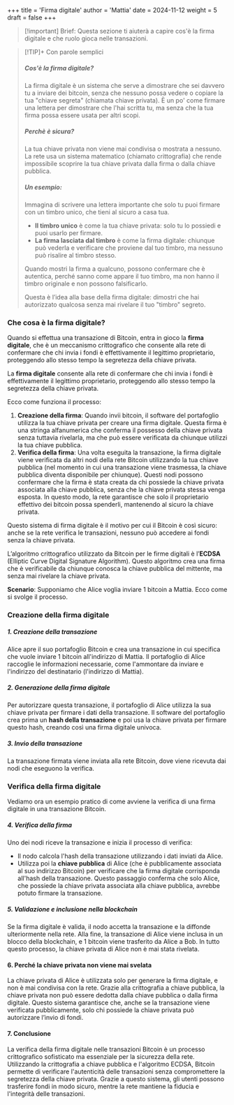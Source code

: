 +++
title = 'Firma digitale'
author = 'Mattia'
date = 2024-11-12
weight = 5
draft = false
+++

>[!important] Brief:
> Questa sezione ti aiuterà a capire cos'è la firma digitale e che ruolo gioca nelle transazioni.

> [!TIP]+ Con parole semplici
> ##### Cos'è la firma digitale?
> La firma digitale è un sistema che serve a dimostrare che sei davvero tu a inviare dei bitcoin, senza che nessuno possa vedere o copiare la tua "chiave segreta" (chiamata chiave privata). È un po' come firmare una lettera per dimostrare che l'hai scritta tu, ma senza che la tua firma possa essere usata per altri scopi.
> ##### Perchè è sicura?
> La tua chiave privata non viene mai condivisa o mostrata a nessuno. La rete usa un sistema matematico (chiamato crittografia) che rende impossibile scoprire la tua chiave privata dalla firma o dalla chiave pubblica.
> ##### Un esempio:
> Immagina di scrivere una lettera importante che solo tu puoi firmare con un timbro unico, che tieni al sicuro a casa tua.
>- **Il timbro unico** è come la tua chiave privata: solo tu lo possiedi e puoi usarlo per firmare.
>- **La firma lasciata dal timbro** è come la firma digitale: chiunque può vederla e verificare che proviene dal tuo timbro, ma nessuno può risalire al timbro stesso.
>
>Quando mostri la firma a qualcuno, possono confermare che è autentica, perché sanno come appare il tuo timbro, ma non hanno il timbro originale e non possono falsificarlo.
>
>Questa è l’idea alla base della firma digitale: dimostri che hai autorizzato qualcosa senza mai rivelare il tuo "timbro" segreto.

### Che cosa è la firma digitale?

Quando si effettua una transazione di Bitcoin, entra in gioco la **firma digitale**, che è un meccanismo crittografico che consente alla rete di confermare che chi invia i fondi è effettivamente il legittimo proprietario, proteggendo allo stesso tempo la segretezza della chiave privata.

La **firma digitale** consente alla rete di confermare che chi invia i fondi è effettivamente il legittimo proprietario, proteggendo allo stesso tempo la segretezza della chiave privata.

Ecco come funziona il processo:
1. **Creazione della firma**: Quando invii bitcoin, il software del portafoglio utilizza la tua chiave privata per creare una firma digitale. Questa firma è una stringa alfanumerica che conferma il possesso della chiave privata senza tuttavia rivelarla, ma che può essere verificata da chiunque utilizzi la tua chiave pubblica.
2. **Verifica della firma**: Una volta eseguita la transazione, la firma digitale viene verificata da altri nodi della rete Bitcoin utilizzando la tua chiave pubblica (nel momento in cui una transazione viene trasmessa, la chiave pubblica diventa disponibile per chiunque). Questi nodi possono confermare che la firma è stata creata da chi possiede la chiave privata associata alla chiave pubblica, senza che la chiave privata stessa venga esposta. In questo modo, la rete garantisce che solo il proprietario effettivo dei bitcoin possa spenderli, mantenendo al sicuro la chiave privata.

Questo sistema di firma digitale è il motivo per cui il Bitcoin è così sicuro: anche se la rete verifica le transazioni, nessuno può accedere ai fondi senza la chiave privata.

L’algoritmo crittografico utilizzato da Bitcoin per le firme digitali è l’**ECDSA** (Elliptic Curve Digital Signature Algorithm). Questo algoritmo crea una firma che è verificabile da chiunque conosca la chiave pubblica del mittente, ma senza mai rivelare la chiave privata.

**Scenario**: Supponiamo che Alice voglia inviare 1 bitcoin a Mattia. Ecco come si svolge il processo.
### Creazione della firma digitale

##### 1. Creazione della transazione

Alice apre il suo portafoglio Bitcoin e crea una transazione in cui specifica che vuole inviare 1 bitcoin all'indirizzo di Mattia. Il portafoglio di Alice raccoglie le informazioni necessarie, come l'ammontare da inviare e l'indirizzo del destinatario (l'indirizzo di Mattia).

##### 2. Generazione della firma digitale

Per autorizzare questa transazione, il portafoglio di Alice utilizza la sua chiave privata per firmare i dati della transazione. Il software del portafoglio crea prima un **hash della transazione** e poi usa la chiave privata per firmare questo hash, creando così una firma digitale univoca.

##### 3. Invio della transazione

La transazione firmata viene inviata alla rete Bitcoin, dove viene ricevuta dai nodi che eseguono la verifica.

### Verifica della firma digitale

Vediamo ora un esempio pratico di come avviene la verifica di una firma digitale in una transazione Bitcoin.

##### 4. Verifica della firma

Uno dei nodi riceve la transazione e inizia il processo di verifica:

- Il nodo calcola l'hash della transazione utilizzando i dati inviati da Alice.
- Utilizza poi la **chiave pubblica** di Alice (che è pubblicamente associata al suo indirizzo Bitcoin) per verificare che la firma digitale corrisponda all'hash della transazione. Questo passaggio conferma che solo Alice, che possiede la chiave privata associata alla chiave pubblica, avrebbe potuto firmare la transazione.

##### 5. Validazione e inclusione nella blockchain

Se la firma digitale è valida, il nodo accetta la transazione e la diffonde ulteriormente nella rete. Alla fine, la transazione di Alice viene inclusa in un blocco della blockchain, e 1 bitcoin viene trasferito da Alice a Bob. In tutto questo processo, la chiave privata di Alice non è mai stata rivelata.

#### 6. Perché la chiave privata non viene mai svelata

La chiave privata di Alice è utilizzata solo per generare la firma digitale, e non è mai condivisa con la rete. Grazie alla crittografia a chiave pubblica, la chiave privata non può essere dedotta dalla chiave pubblica o dalla firma digitale. Questo sistema garantisce che, anche se la transazione viene verificata pubblicamente, solo chi possiede la chiave privata può autorizzare l’invio di fondi.

#### 7. Conclusione

La verifica della firma digitale nelle transazioni Bitcoin è un processo crittografico sofisticato ma essenziale per la sicurezza della rete. Utilizzando la crittografia a chiave pubblica e l'algoritmo ECDSA, Bitcoin permette di verificare l'autenticità delle transazioni senza compromettere la segretezza della chiave privata. Grazie a questo sistema, gli utenti possono trasferire fondi in modo sicuro, mentre la rete mantiene la fiducia e l'integrità delle transazioni.










